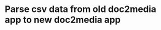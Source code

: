 Parse csv data from old doc2media app to new doc2media app
==========================================================